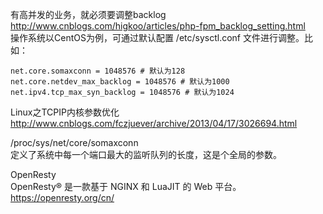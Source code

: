 有高并发的业务，就必须要调整backlog  
http://www.cnblogs.com/higkoo/articles/php-fpm_backlog_setting.html  
操作系统以CentOS为例，可通过默认配置 /etc/sysctl.conf 文件进行调整。比如：  
```
net.core.somaxconn = 1048576 # 默认为128
net.core.netdev_max_backlog = 1048576 # 默认为1000
net.ipv4.tcp_max_syn_backlog = 1048576 # 默认为1024
```

Linux之TCPIP内核参数优化  
http://www.cnblogs.com/fczjuever/archive/2013/04/17/3026694.html  

/proc/sys/net/core/somaxconn  
定义了系统中每一个端口最大的监听队列的长度，这是个全局的参数。  

OpenResty  
OpenResty® 是一款基于 NGINX 和 LuaJIT 的 Web 平台。  
https://openresty.org/cn/  
